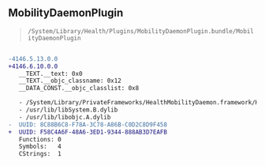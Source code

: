## MobilityDaemonPlugin

> `/System/Library/Health/Plugins/MobilityDaemonPlugin.bundle/MobilityDaemonPlugin`

```diff

-4146.5.13.0.0
+4146.6.10.0.0
   __TEXT.__text: 0x0
   __TEXT.__objc_classname: 0x12
   __DATA_CONST.__objc_classlist: 0x8

   - /System/Library/PrivateFrameworks/HealthMobilityDaemon.framework/HealthMobilityDaemon
   - /usr/lib/libSystem.B.dylib
   - /usr/lib/libobjc.A.dylib
-  UUID: 8C88B6C8-F78A-3C78-A86B-C0D2C8D9F458
+  UUID: F58C4A6F-48A6-3ED1-9344-888AB3D7EAFB
   Functions: 0
   Symbols:   4
   CStrings:  1

```

